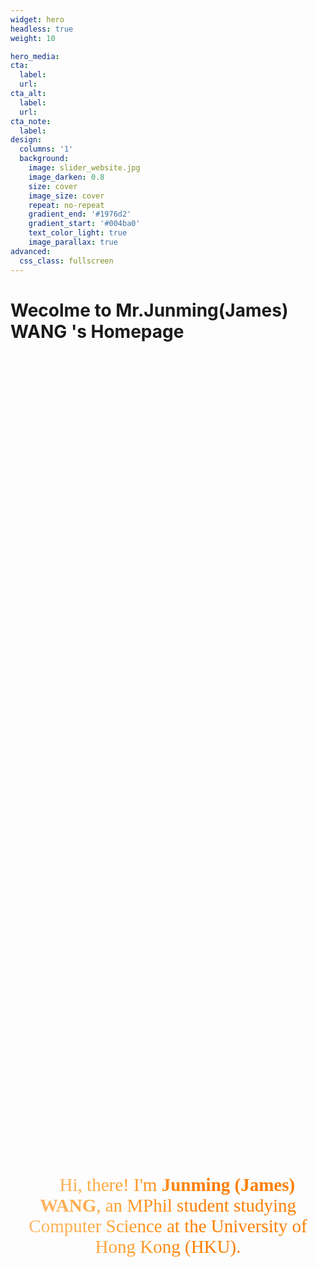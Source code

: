 ```yaml
---
widget: hero
headless: true
weight: 10

hero_media: 
cta:
  label: 
  url: 
cta_alt:
  label: 
  url: 
cta_note:
  label: 
design:
  columns: '1'
  background:
    image: slider_website.jpg
    image_darken: 0.8
    size: cover
    image_size: cover
    repeat: no-repeat
    gradient_end: '#1976d2'
    gradient_start: '#004ba0'
    text_color_light: true
    image_parallax: true
advanced:
  css_class: fullscreen
---
```


<h1>Wecolme to Mr.Junming(James) WANG 's Homepage</h1>
<div style="width: 100%;height: 100%;color:white;">
  <div style="font-size: 29px; background: #FFB76B; background: linear-gradient(to right, #FFB76B 0%, #FFA73D 30%, #FF7C00 60%, #FF7F04 100%); -webkit-background-clip: text; -webkit-text-fill-color: transparent;position: absolute; top: 50%; left: 50%;transform: translate(-50%, -50%);text-align: center;font-family:Georgia; ">
    👋 Hi, there! I'm <span style="font-weight:bold;">Junming (James) WANG</span>, an MPhil student studying Computer Science at the University of Hong Kong (HKU).

  </div>
<div>

